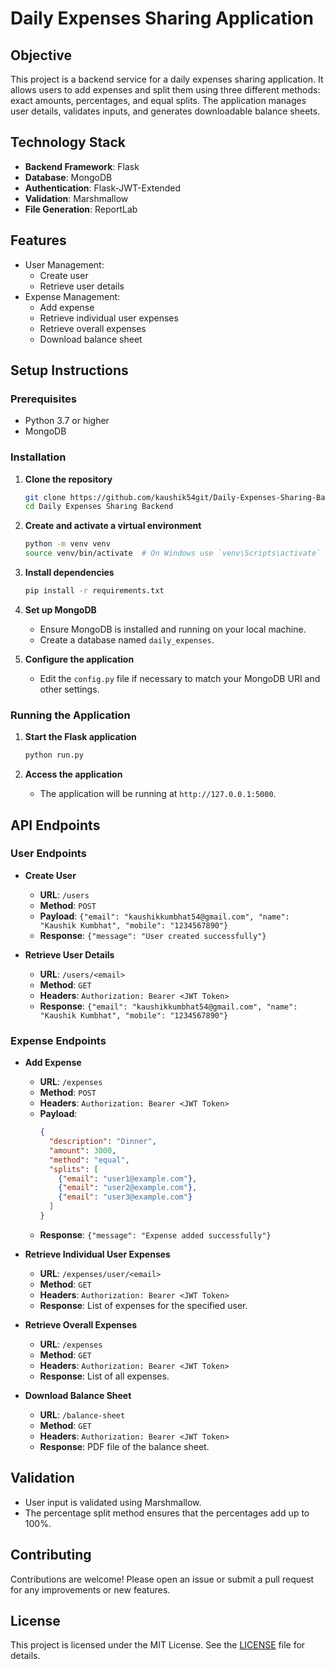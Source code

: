 # Daily Expenses Sharing Application

## Objective
This project is a backend service for a daily expenses sharing application. It allows users to add expenses and split them using three different methods: exact amounts, percentages, and equal splits. The application manages user details, validates inputs, and generates downloadable balance sheets.

## Technology Stack
- **Backend Framework**: Flask
- **Database**: MongoDB
- **Authentication**: Flask-JWT-Extended
- **Validation**: Marshmallow
- **File Generation**: ReportLab

## Features
- User Management:
  - Create user
  - Retrieve user details
- Expense Management:
  - Add expense
  - Retrieve individual user expenses
  - Retrieve overall expenses
  - Download balance sheet

## Setup Instructions

### Prerequisites
- Python 3.7 or higher
- MongoDB

### Installation

1. **Clone the repository**
    ```bash
    git clone https://github.com/kaushik54git/Daily-Expenses-Sharing-Backend.git
    cd Daily Expenses Sharing Backend
    ```

2. **Create and activate a virtual environment**
    ```bash
    python -m venv venv
    source venv/bin/activate  # On Windows use `venv\Scripts\activate`
    ```

3. **Install dependencies**
    ```bash
    pip install -r requirements.txt
    ```

4. **Set up MongoDB**
    - Ensure MongoDB is installed and running on your local machine.
    - Create a database named `daily_expenses`.

5. **Configure the application**
    - Edit the `config.py` file if necessary to match your MongoDB URI and other settings.

### Running the Application

1. **Start the Flask application**
    ```bash
    python run.py
    ```

2. **Access the application**
    - The application will be running at `http://127.0.0.1:5000`.

## API Endpoints

### User Endpoints
- **Create User**
  - **URL**: `/users`
  - **Method**: `POST`
  - **Payload**: `{"email": "kaushikkumbhat54@gmail.com", "name": "Kaushik Kumbhat", "mobile": "1234567890"}`
  - **Response**: `{"message": "User created successfully"}`

- **Retrieve User Details**
  - **URL**: `/users/<email>`
  - **Method**: `GET`
  - **Headers**: `Authorization: Bearer <JWT Token>`
  - **Response**: `{"email": "kaushikkumbhat54@gmail.com", "name": "Kaushik Kumbhat", "mobile": "1234567890"}`

### Expense Endpoints
- **Add Expense**
  - **URL**: `/expenses`
  - **Method**: `POST`
  - **Headers**: `Authorization: Bearer <JWT Token>`
  - **Payload**: 
    ```json
    {
      "description": "Dinner",
      "amount": 3000,
      "method": "equal",
      "splits": [
        {"email": "user1@example.com"},
        {"email": "user2@example.com"},
        {"email": "user3@example.com"}
      ]
    }
    ```
  - **Response**: `{"message": "Expense added successfully"}`

- **Retrieve Individual User Expenses**
  - **URL**: `/expenses/user/<email>`
  - **Method**: `GET`
  - **Headers**: `Authorization: Bearer <JWT Token>`
  - **Response**: List of expenses for the specified user.

- **Retrieve Overall Expenses**
  - **URL**: `/expenses`
  - **Method**: `GET`
  - **Headers**: `Authorization: Bearer <JWT Token>`
  - **Response**: List of all expenses.

- **Download Balance Sheet**
  - **URL**: `/balance-sheet`
  - **Method**: `GET`
  - **Headers**: `Authorization: Bearer <JWT Token>`
  - **Response**: PDF file of the balance sheet.

## Validation
- User input is validated using Marshmallow.
- The percentage split method ensures that the percentages add up to 100%.

## Contributing
Contributions are welcome! Please open an issue or submit a pull request for any improvements or new features.

## License
This project is licensed under the MIT License. See the [LICENSE](LICENSE) file for details.
